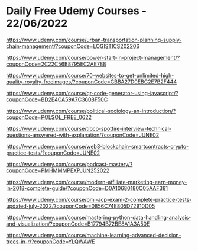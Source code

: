 # Daily Free Udemy Courses - 22/06/2022

https://www.udemy.com/course/urban-transportation-planning-supply-chain-management/?couponCode=LOGISTICS202206
https://www.udemy.com/course/power-start-in-project-management/?couponCode=2C22C56B8795EC2AE788
https://www.udemy.com/course/70-websites-to-get-unlimited-high-quality-royalty-freeimages/?couponCode=CBBA27D0EBC2E7B2F444
https://www.udemy.com/course/qr-code-generator-using-javascript/?couponCode=BD2E4CA59A7C3608F50C
https://www.udemy.com/course/political-sociology-an-introduction/?couponCode=POLSOL_FREE_0622
https://www.udemy.com/course/tibco-spotfire-interview-technical-questions-answered-with-explanation/?couponCode=JUNE02
https://www.udemy.com/course/web3-blockchain-smartcontracts-crypto-practice-tests/?couponCode=JUNE02
https://www.udemy.com/course/podcast-mastery/?couponCode=PMHMMMPEXPJUN252022
https://www.udemy.com/course/modern-affiliate-marketing-earn-money-in-2018-complete-guide/?couponCode=D0A10680180C05AAF381
https://www.udemy.com/course/pmi-acp-exam-2-complete-practice-tests-updated-july-2022/?couponCode=0856C74E805D72910D05
https://www.udemy.com/course/mastering-python-data-handling-analysis-and-visualization/?couponCode=B17794B72BE8A1A3A50E
https://www.udemy.com/course/machine-learning-advanced-decision-trees-in-r/?couponCode=YLQWAWE
